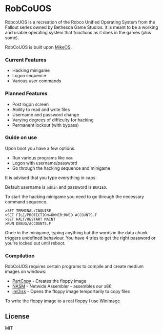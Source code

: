 # RobCoUOS

RobcoUOS is a recreation of the Robco Unified Operating System from the Fallout series owned by Bethesda Game Studios.
It is meant to be a working and usable operating system that functions as it does in the games (plus some).

RobCoUOS is built upon [MikeOS].

### Current Features

 - Hacking minigame
 - Logon sequence
 - Various user commands

### Planned Features

 - Post logon screen
 - Ability to read and write files
 - Username and password change
 - Varying degrees of difficulty for hacking
 - Permanent lockout (with bypass)
 
### Guide on use

Upon boot you have a few options. 
 - Run various programs like `mem`
 - Logon with username/password
 - Go through the hacking sequence and minigame
 
It is advised that you type everything in caps.
 
Default username is `admin` and password is `BURIED`.

To start the hacking minigame you need to go through the necessary command sequence.
```
>SET TERMINAL/INQUIRE
>SET FILE/PROTECTION=OWNER:RWED ACCOUNTS.F
>SET HALT/RESTART MAINT
>RUN DEBUG/ACCOUNTS.F
```
Once in the minigame, typing anything but the words in the data chunk triggers undefined behaviour.
You have 4 tries to get the right password or you're locked out until reboot.
 
### Compilation

RobCoUOS requires certain programs to compile and create medium images on windows:

* [PartCopy] - Creates the floppy image
* [NASM] - Netwide Assembler - assembles our x86
* [ImDisk] - Opens the floppy image temportarily to copy files

To write the floppy image to a real floppy I use [WinImage]

License
----

MIT

   [Winimage]: <http://www.winimage.com/download.htm>
   [ImDisk]: <https://sourceforge.net/projects/imdisk-toolkit/>
   [NASM]: <http://www.nasm.us/>
   [PartCopy]: <http://www.virtualobjectives.com.au/utilitiesprogs/partcopy.htm>
   [MikeOS]: <http://mikeos.sourceforge.net/>